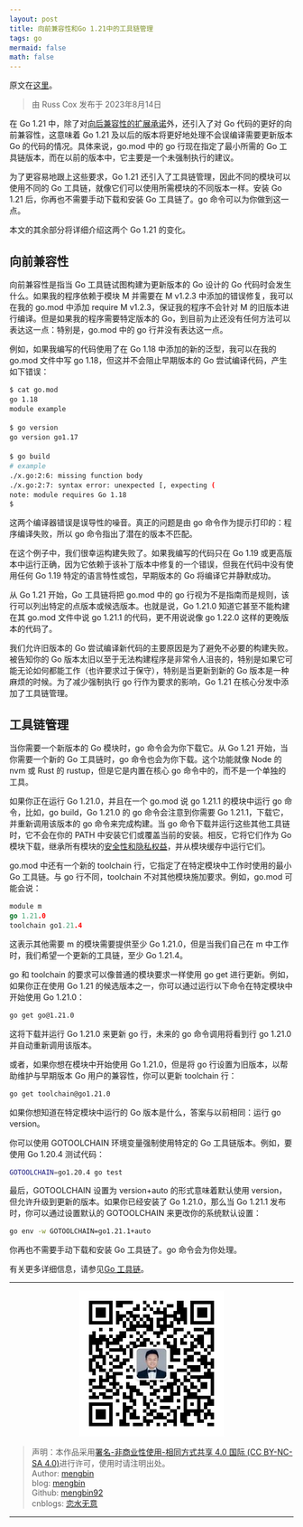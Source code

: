 ```yaml
---
layout: post
title: 向前兼容性和Go 1.21中的工具链管理
tags: go
mermaid: false
math: false
---  
```


原文在[这里](https://go.dev/blog/toolchain)。  

> 由 Russ Cox 发布于 2023年8月14日

在 Go 1.21 中，除了对[向后兼容性的扩展承诺](https://go.dev/blog/compat)外，还引入了对 Go 代码的更好的向前兼容性，这意味着 Go 1.21 及以后的版本将更好地处理不会误编译需要更新版本 Go 的代码的情况。具体来说，go.mod 中的 go 行现在指定了最小所需的 Go 工具链版本，而在以前的版本中，它主要是一个未强制执行的建议。

为了更容易地跟上这些要求，Go 1.21 还引入了工具链管理，因此不同的模块可以使用不同的 Go 工具链，就像它们可以使用所需模块的不同版本一样。安装 Go 1.21 后，你再也不需要手动下载和安装 Go 工具链了。go 命令可以为你做到这一点。

本文的其余部分将详细介绍这两个 Go 1.21 的变化。

## 向前兼容性

向前兼容性是指当 Go 工具链试图构建为更新版本的 Go 设计的 Go 代码时会发生什么。如果我的程序依赖于模块 M 并需要在 M v1.2.3 中添加的错误修复，我可以在我的 go.mod 中添加 require M v1.2.3，保证我的程序不会针对 M 的旧版本进行编译。但是如果我的程序需要特定版本的 Go，到目前为止还没有任何方法可以表达这一点：特别是，go.mod 中的 go 行并没有表达这一点。

例如，如果我编写的代码使用了在 Go 1.18 中添加的新的泛型，我可以在我的 go.mod 文件中写 go 1.18，但这并不会阻止早期版本的 Go 尝试编译代码，产生如下错误：

```bash
$ cat go.mod
go 1.18
module example

$ go version
go version go1.17

$ go build
# example
./x.go:2:6: missing function body
./x.go:2:7: syntax error: unexpected [, expecting (
note: module requires Go 1.18
$
```

这两个编译器错误是误导性的噪音。真正的问题是由 go 命令作为提示打印的：程序编译失败，所以 go 命令指出了潜在的版本不匹配。

在这个例子中，我们很幸运构建失败了。如果我编写的代码只在 Go 1.19 或更高版本中运行正确，因为它依赖于该补丁版本中修复的一个错误，但我在代码中没有使用任何 Go 1.19 特定的语言特性或包，早期版本的 Go 将编译它并静默成功。

从 Go 1.21 开始，Go 工具链将把 go.mod 中的 go 行视为不是指南而是规则，该行可以列出特定的点版本或候选版本。也就是说，Go 1.21.0 知道它甚至不能构建在其 go.mod 文件中说 go 1.21.1 的代码，更不用说说像 go 1.22.0 这样的更晚版本的代码了。

我们允许旧版本的 Go 尝试编译新代码的主要原因是为了避免不必要的构建失败。被告知你的 Go 版本太旧以至于无法构建程序是非常令人沮丧的，特别是如果它可能无论如何都能工作（也许要求过于保守），特别是当更新到新的 Go 版本是一种麻烦的时候。为了减少强制执行 go 行作为要求的影响，Go 1.21 在核心分发中添加了工具链管理。

## 工具链管理

当你需要一个新版本的 Go 模块时，go 命令会为你下载它。从 Go 1.21 开始，当你需要一个新的 Go 工具链时，go 命令也会为你下载。这个功能就像 Node 的 nvm 或 Rust 的 rustup，但是它是内置在核心 go 命令中的，而不是一个单独的工具。

如果你正在运行 Go 1.21.0，并且在一个 go.mod 说 go 1.21.1 的模块中运行 go 命令，比如，go build，Go 1.21.0 的 go 命令会注意到你需要 Go 1.21.1，下载它，并重新调用该版本的 go 命令来完成构建。当 go 命令下载并运行这些其他工具链时，它不会在你的 PATH 中安装它们或覆盖当前的安装。相反，它将它们作为 Go 模块下载，继承所有模块的[安全性和隐私权益](https://go.dev/blog/module-mirror-launch)，并从模块缓存中运行它们。

go.mod 中还有一个新的 toolchain 行，它指定了在特定模块中工作时使用的最小 Go 工具链。与 go 行不同，toolchain 不对其他模块施加要求。例如，go.mod 可能会说：

```go
module m
go 1.21.0
toolchain go1.21.4
```

这表示其他需要 m 的模块需要提供至少 Go 1.21.0，但是当我们自己在 m 中工作时，我们希望一个更新的工具链，至少 Go 1.21.4。

go 和 toolchain 的要求可以像普通的模块要求一样使用 go get 进行更新。例如，如果你正在使用 Go 1.21 的候选版本之一，你可以通过运行以下命令在特定模块中开始使用 Go 1.21.0：

```bash
go get go@1.21.0
```

这将下载并运行 Go 1.21.0 来更新 go 行，未来的 go 命令调用将看到行 go 1.21.0 并自动重新调用该版本。

或者，如果你想在模块中开始使用 Go 1.21.0，但是将 go 行设置为旧版本，以帮助维护与早期版本 Go 用户的兼容性，你可以更新 toolchain 行：

```bash
go get toolchain@go1.21.0
```

如果你想知道在特定模块中运行的 Go 版本是什么，答案与以前相同：运行 go version。

你可以使用 GOTOOLCHAIN 环境变量强制使用特定的 Go 工具链版本。例如，要使用 Go 1.20.4 测试代码：

```bash
GOTOOLCHAIN=go1.20.4 go test
```

最后，GOTOOLCHAIN 设置为 version+auto 的形式意味着默认使用 version，但允许升级到更新的版本。如果你已经安装了 Go 1.21.0，那么当 Go 1.21.1 发布时，你可以通过设置默认的 GOTOOLCHAIN 来更改你的系统默认设置：

```bash
go env -w GOTOOLCHAIN=go1.21.1+auto
```

你再也不需要手动下载和安装 Go 工具链了。go 命令会为你处理。

有关更多详细信息，请参见[Go 工具链](https://go.dev/doc/toolchain)。

---

<div align="center">
  <img src="../img/qrcode_wechat.jpg" alt="孟斯特">
</div>

> 声明：本作品采用[署名-非商业性使用-相同方式共享 4.0 国际 (CC BY-NC-SA 4.0)](https://creativecommons.org/licenses/by-nc-sa/4.0/deed.zh)进行许可，使用时请注明出处。  
> Author: [mengbin](mengbin1992@outlook.com)  
> blog: [mengbin](https://mengbin.top)  
> Github: [mengbin92](https://mengbin92.github.io/)  
> cnblogs: [恋水无意](https://www.cnblogs.com/lianshuiwuyi/)  

---
